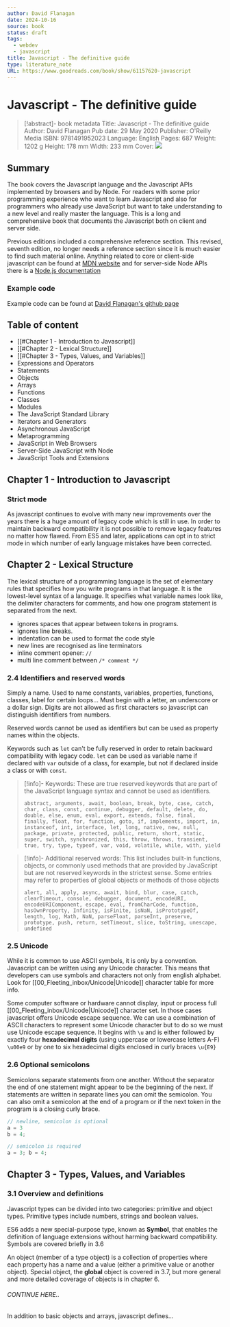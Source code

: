 ```yaml
---
author: David Flanagan
date: 2024-10-16
source: book
status: draft
tags:
  - webdev
  - javascript
title: Javascript - The definitive guide
type: literature_note
URL: https://www.goodreads.com/book/show/61157620-javascript
---
```


# Javascript - The definitive guide

> [!abstract]- book metadata
Title: Javascript - The definitive guide
Author: David Flanagan
Pub date: 29 May 2020
Publisher: O'Reilly Media
ISBN: 9781491952023
Language: English
Pages: 687
Weight: 1202 g
Height: 178 mm
Width: 233 mm
Cover: ![](https://blackwells.co.uk/jacket/l/9781491952023.webp)

## Summary

The book covers the Javascript language and the Javascript APIs implemented by browsers and by Node. For readers with some prior programming experience who want to learn Javascript and also for programmers who already use JavaScript but want to take understanding to a new level and really master the language. This is a long and comprehensive book that documents the Javascript both on client and server side.

Previous editions included a comprehensive reference section. This revised, seventh edition, no longer needs a reference section since it is much easier to find such material online. Anything related to core or client-side javascript can be found at [MDN website](https://developer.mozilla.org) and for server-side Node APIs there is a [Node.js documentation](https://nodejs.org/api)

### Example code

Example code can be found at [David Flanagan's github page](https://github.com/davidflanagan/jstdg7)

## Table of  content

- [[#Chapter 1 - Introduction to Javascript]]
- [[#Chapter 2 - Lexical Structure]]
- [[#Chapter 3 - Types, Values, and Variables]]
- Expressions and Operators
- Statements
- Objects
- Arrays
- Functions
- Classes
- Modules
- The JavaScript Standard Library
- Iterators and Generators
- Asynchronous JavaScript
- Metaprogramming
- JavaScript in Web Browsers
- Server-Side JavaScript with Node
- JavaScript Tools and Extensions

## Chapter 1 - Introduction to Javascript

### Strict mode

As javascript continues to evolve with many new improvements over the years there is a huge amount of legacy code which is still in use. In order to maintain backward compatibility it is not possible to remove legacy features no matter how flawed. From ES5 and later, applications can opt in to strict mode in which number of early language mistakes have been corrected.

## Chapter 2 - Lexical Structure

The lexical structure of a programming language is the set of elementary rules that specifies how you write programs in that language. It is the lowest-level syntax of a language. It specifies what variable names look like, the delimiter characters for comments, and how one program statement is separated from the next.

- ignores spaces that appear between tokens in programs.
- ignores line breaks.
- indentation can be used to format the code style
- new lines are recognised as line terminators
- inline comment opener: `//`
- multi line comment between `/* comment */`

### 2.4 Identifiers and reserved words

Simply a name. Used to name constants, variables, properties, functions, classes, label for certain loops... Must begin with a letter, an underscore or a dollar sign. Digits are not allowed as first characters so javascript can distinguish identifiers from numbers.

Reserved words cannot be used as identifiers but can be used as property names within the objects.

Keywords such as `let` can't be fully reserved in order to retain backward compatibility with legacy code. `let` can be used as variable name if declared with `var` outside of a class, for example, but not if declared inside a class or with `const`.

> [!info]- Keywords:
> These are true reserved keywords that are part of the JavaScript language syntax and cannot be used as identifiers.
>```
>abstract, arguments, await, boolean, break, byte, case, catch, char, class, const, continue, debugger, default, delete, do, double, else, enum, eval, export, extends, false, final, finally, float, for, function, goto, if, implements, import, in, instanceof, int, interface, let, long, native, new, null, package, private, protected, public, return, short, static, super, switch, synchronized, this, throw, throws, transient, true, try, type, typeof, var, void, volatile, while, with, yield
>```

> [!info]- Additional reserved words:
> This list includes built-in functions, objects, or commonly used methods that are provided by JavaScript but are not reserved keywords in the strictest sense. Some entries may refer to properties of global objects or methods of those objects
>```
>alert, all, apply, async, await, bind, blur, case, catch, clearTimeout, console, debugger, document, encodeURI, encodeURIComponent, escape, eval, fromCharCode, function, hasOwnProperty, Infinity, isFinite, isNaN, isPrototypeOf, length, log, Math, NaN, parseFloat, parseInt, preserve, prototype, push, return, setTimeout, slice, toString, unescape, undefined
>```

### 2.5 Unicode

While it is common to use ASCII symbols, it is only by a convention. Javascript can be written using any Unicode character. This means that developers can use symbols and characters not only from english alphabet. Look for [[00_Fleeting_inbox/Unicode|Unicode]] character table for more info.

Some computer software or hardware cannot display, input or process full [[00_Fleeting_inbox/Unicode|Unicode]] character set. In those cases javascript offers Unicode escape sequence. We can use a combination of ASCII characters to represent some Unicode character but to do so we must use Unicode escape sequence. It begins with `\u` and is either followed by exactly four **hexadecimal digits** (using uppercase or lowercase letters A-F) `\u00e9` or by one to six hexadecimal digits enclosed in curly braces `\u{E9}`

### 2.6 Optional semicolons

Semicolons separate statements from one another. Without the separator the end of one statement might appear to be the beginning of the next. If statements are written in separate lines you can omit the semicolon. You can also omit a semicolon at the end of a program or if the next token in the program is a closing curly brace.

```js
// newline, semicolon is optional
a = 3
b = 4;

// semicolon is required
a = 3; b = 4;
```

## Chapter 3 - Types, Values, and Variables

### 3.1 Overview and definitions

Javascript types can be divided into two categories: primitive and object types. Primitive types include numbers, strings and boolean values.

ES6 adds a new special-purpose type, known as **Symbol**, that enables the definition of language extensions without harming backward compatibility. Symbols are covered briefly in 3.6

An object (member of a type object) is a collection of properties where each property has a name and a value (either a primitive value or another object). Special object, the **global** object is covered in 3.7, but more general and more detailed coverage of objects is in chapter 6.

###### CONTINUE HERE..

In addition to basic objects and arrays, javascript defines...
